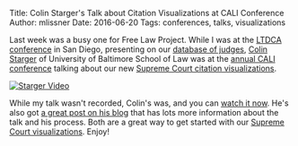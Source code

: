 Title: Colin Starger's Talk about Citation Visualizations at CALI Conference
Author: mlissner
Date: 2016-06-20
Tags: conferences, talks, visualizations


Last week was a busy one for Free Law Project. While I was at the [LTDCA conference][1] in San Diego, presenting on our [database of judges][jdb], [Colin Starger][starger] of University of Baltimore School of Law was at the [annual CALI conference][cali] talking about our new [Supreme Court citation visualizations][viz].


<div class="text-center">
    <a href="https://gsu.hosted.panopto.com/Panopto/Pages/Viewer.aspx?id=e7c2d415-2b4e-4cb3-b46f-a3a814731e48">
        <img src="{filename}/images/cali-vid.png"
                 alt="Starger Video"/>
    </a>
</div>


While my talk wasn't recorded, Colin's was, and you can [watch it now][video]. He's also got [a great post on his blog][colin-blog] that has lots more information about the talk and his process. Both are a great way to get started with our [Supreme Court visualizations][viz]. Enjoy!

[1]: http://law-and-big-data.org/LTDCA2016.html
[jdb]: {filename}/judge_database.md
[starger]: http://law.ubalt.edu/faculty/profiles/starger.cfm
[cali]: http://2016.calicon.org/
[viz]: {filename}/viz.md
[video]: https://gsu.hosted.panopto.com/Panopto/Pages/Viewer.aspx?id=e7c2d415-2b4e-4cb3-b46f-a3a814731e48
[colin-blog]: http://blogs.ubalt.edu/cstarger/2016/06/20/cali-coding-and-a-network-viewing-experiment/

